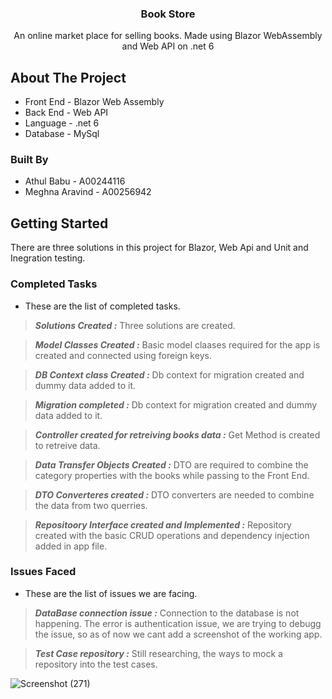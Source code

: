 
<h3 align="center">Book Store</h3>

  <p align="center">
    An online market place for selling books. Made using Blazor WebAssembly and Web API on .net 6
  
  </p>
</div>







<!-- ABOUT THE PROJECT -->
## About The Project



- Front End - Blazor Web Assembly
- Back End - Web API
- Language - .net 6
- Database - MySql





### Built By

* Athul Babu  - A00244116
* Meghna Aravind - A00256942






<!-- GETTING STARTED -->
## Getting Started

There are three solutions in this project for Blazor, Web Api and Unit and Inegration testing.

### Completed Tasks


* These are the list of completed tasks.
> **_Solutions Created :_**  Three solutions are created.

> **_Model Classes Created :_**  Basic model claases required for the app is created and connected using foreign keys.

> **_DB Context class Created :_**  Db context for migration created and dummy data added to it.

> **_Migration completed :_**  Db context for migration created and dummy data added to it.

> **_Controller created for retreiving books data :_**  Get Method is created to retreive data.

> **_Data Transfer Objects Created :_**  DTO are required to combine the category properties with the books while passing to the Front End.

> **_DTO Converteres created :_**  DTO converters are needed to combine the data from two querries.

> **_Repositoory Interface created and Implemented :_**  Repository created with the basic CRUD operations and dependency injection added in app file.

### Issues Faced


* These are the list of issues we are facing.
> **_DataBase connection issue :_**  Connection to the database is not happening. The error is authentication issue, we are trying to debugg the issue, so as of now we cant add a screenshot of the working app. 

> **_Test Case repository :_** Still researching, the ways to mock a repository into the test cases.



![Screenshot (271)](https://user-images.githubusercontent.com/105890585/207235328-108414e2-cf5c-4f6c-a819-0aabf9e319e1.png)


 
